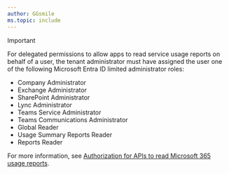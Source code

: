 ```yaml
---
author: GGsmile
ms.topic: include
---
```


> [!IMPORTANT]
> For delegated permissions to allow apps to read service usage reports on behalf of a user, the tenant administrator must have assigned the user one of the following Microsoft Entra ID limited administrator roles:
> - Company Administrator
> - Exchange Administrator
> - SharePoint Administrator
> - Lync Administrator
> - Teams Service Administrator
> - Teams Communications Administrator
> - Global Reader
> - Usage Summary Reports Reader
> - Reports Reader
>
> For more information, see [Authorization for APIs to read Microsoft 365 usage reports](/graph/reportroot-authorization).
